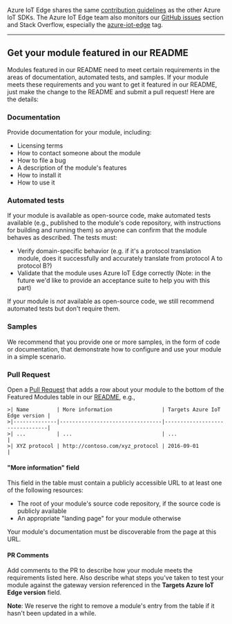 Azure IoT Edge shares the same [contribution guidelines](https://github.com/Azure/azure-iot-sdks/blob/master/CONTRIBUTING.md) as
the other Azure IoT SDKs. The Azure IoT Edge team also monitors our [GitHub issues](https://github.com/Azure/iot-edge/issues)
section and Stack Overflow, especially the [azure-iot-edge](http://stackoverflow.com/questions/tagged/azure-iot-edge) tag.

----------

## Get your module featured in our README
Modules featured in our README need to meet certain requirements in the areas of documentation, automated tests, and samples. If your module meets these requirements and you want to get it featured in our README, just make the change to the README and submit a pull request! Here are the details:

### Documentation
Provide documentation for your module, including:
- Licensing terms
- How to contact someone about the module
- How to file a bug
- A description of the module's features
- How to install it
- How to use it

### Automated tests
If your module is available as open-source code, make automated tests available (e.g., published to the module's code repository, with instructions for building and running them) so anyone can confirm that the module behaves as described. The tests must:
- Verify domain-specific behavior (e.g. if it's a protocol translation module, does it successfully and accurately translate from protocol A to protocol B?)
- Validate that the module uses Azure IoT Edge correctly (Note: in the future we'd like to provide an acceptance suite to help you with this part)

If your module is _not_ available as open-source code, we still recommend automated tests but don't require them.

### Samples
We recommend that you provide one or more samples, in the form of code or documentation, that demonstrate how to configure and use your module in a simple scenario.

### Pull Request
Open a [Pull Request](https://github.com/Azure/iot-edge/compare) that adds a row about your module to the bottom of the Featured Modules table in our [README](https://github.com/Azure/iot-edge/blob/master/README.md), e.g.,

```
>| Name         | More information                | Targets Azure IoT Edge version |
>|--------------|---------------------------------|--------------------------------|
>| ...          | ...                             | ...                            |
>| XYZ protocol | http://contoso.com/xyz_protocol | 2016-09-01                     |
```

#### "More information" field
This field in the table must contain a publicly accessible URL to at least one of the following resources:
- The root of your module's source code repository, if the source code is publicly available
- An appropriate "landing page" for your module otherwise

Your module's documentation must be discoverable from the page at this URL.

#### PR Comments

Add comments to the PR to describe how your module meets the requirements listed here. Also describe what steps you've taken to test your module against the gateway version referenced in the **Targets Azure IoT Edge version** field.

**Note**: We reserve the right to remove a module's entry from the table if it hasn't been updated in a while.
